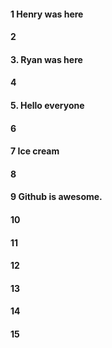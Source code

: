 #### 1 Henry was here
#### 2
#### 3. Ryan was here
#### 4
#### 5. Hello everyone
#### 6
#### 7 Ice cream
#### 8
#### 9 Github is awesome.
#### 10
#### 11
#### 12
#### 13
#### 14
#### 15
